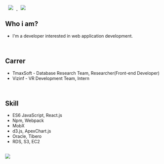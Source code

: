 <div>
    <a href="https://www.notion.so/jamesdonghyunkim/_DonghyunKim-bcc26f23239540a9b495996b55467e9f">
    <img 
        src="http://img.shields.io/badge/-Notion-black?style=flat&logo=Notion&link=https://www.notion.so/jamesdonghyunkim/_DonghyunKim-bcc26f23239540a9b495996b55467e9f"
        style="height : auto; margin-left : 10px; margin-right : 10px;"
    />
    </a>
    <a href="https://instagram.com/">
        <img 
            src="http://img.shields.io/badge/-Instagram-black?style=flat&logo=Instagram&link=https://instagram.com/"
            style="height : auto; margin-left : 10px; margin-right : 10px;"
        />
    </a>
</div>

## Who i am?
 
- I'm a developer interested in web application development.

<br>

## Carrer

- TmaxSoft - Database Research Team, Researcher(Front-end Developer)
- Vizinf - VR Development Team, Intern

<br>

## Skill

- ES6 JavaScript, React.js
- Npm, Webpack
- MobX
- d3.js, ApexChart.js
- Oracle, Tibero
- RDS, S3, EC2

<br>
<img src="http://mazassumnida.wtf/api/v2/generate_badge?boj=kim_dh93" href="www.naver.com">
